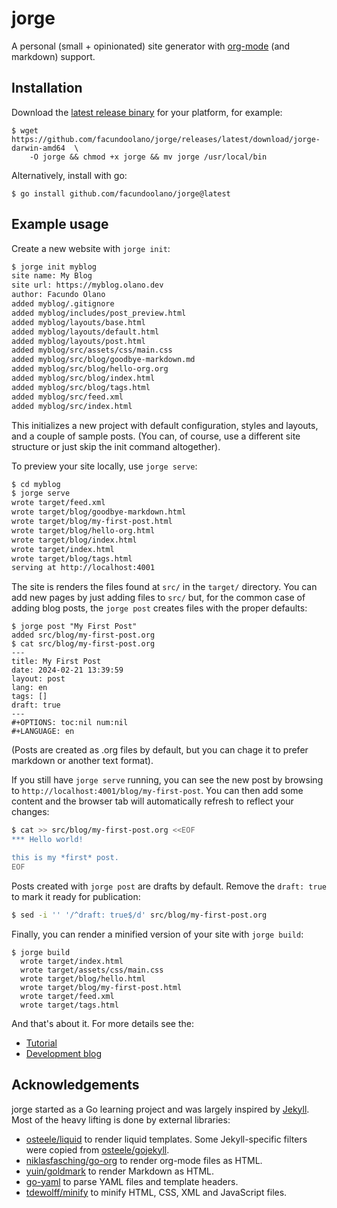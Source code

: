# jorge
A personal (small + opinionated) site generator with [org-mode](https://orgmode.org/) (and markdown) support.

## Installation
Download the [latest release binary](https://github.com/facundoolano/jorge/releases/latest) for your platform, for example:

    $ wget https://github.com/facundoolano/jorge/releases/latest/download/jorge-darwin-amd64  \
        -O jorge && chmod +x jorge && mv jorge /usr/local/bin

Alternatively, install with go:

    $ go install github.com/facundoolano/jorge@latest

## Example usage

Create a new website with `jorge init`:

```bash
$ jorge init myblog
site name: My Blog
site url: https://myblog.olano.dev
author: Facundo Olano
added myblog/.gitignore
added myblog/includes/post_preview.html
added myblog/layouts/base.html
added myblog/layouts/default.html
added myblog/layouts/post.html
added myblog/src/assets/css/main.css
added myblog/src/blog/goodbye-markdown.md
added myblog/src/blog/hello-org.org
added myblog/src/blog/index.html
added myblog/src/blog/tags.html
added myblog/src/feed.xml
added myblog/src/index.html
```

This initializes a new project with default configuration, styles and layouts, and a couple of sample posts.
(You can, of course, use a different site structure or just skip the init command altogether).

To preview your site locally, use `jorge serve`:

```bash
$ cd myblog
$ jorge serve
wrote target/feed.xml
wrote target/blog/goodbye-markdown.html
wrote target/blog/my-first-post.html
wrote target/blog/hello-org.html
wrote target/blog/index.html
wrote target/index.html
wrote target/blog/tags.html
serving at http://localhost:4001
```

The site is renders the files found at `src/` in the `target/` directory.
You can add new pages by just adding files to `src/` but, for the common case of adding blog posts,
the `jorge post` creates files with the proper defaults:

```
$ jorge post "My First Post"
added src/blog/my-first-post.org
$ cat src/blog/my-first-post.org
---
title: My First Post
date: 2024-02-21 13:39:59
layout: post
lang: en
tags: []
draft: true
---
#+OPTIONS: toc:nil num:nil
#+LANGUAGE: en
```

(Posts are created as .org files by default, but you can chage it to prefer markdown or another text format).

If you still have `jorge serve` running, you can see the new post by browsing to `http://localhost:4001/blog/my-first-post`. You can then add some content and the browser tab will automatically refresh to reflect your changes:

```bash
$ cat >> src/blog/my-first-post.org <<EOF
*** Hello world!

this is my *first* post.
EOF
```

Posts created with `jorge post` are drafts by default. Remove the `draft: true` to mark it ready for publication:

``` bash
$ sed -i '' '/^draft: true$/d' src/blog/my-first-post.org
```

Finally, you can render a minified version of your site with `jorge build`:

```
$ jorge build
  wrote target/index.html
  wrote target/assets/css/main.css
  wrote target/blog/hello.html
  wrote target/blog/my-first-post.html
  wrote target/feed.xml
  wrote target/tags.html
```

And that's about it. For more details see the:

  - [Tutorial](https://jorge.olano.dev#tutorial)
  - [Development blog](https://jorge.olano.dev#devlog)

## Acknowledgements

jorge started as a Go learning project and was largely inspired by [Jekyll](https://jekyllrb.com/). Most of the heavy lifting is done by external libraries:

* [osteele/liquid](https://github.com/osteele/liquid) to render liquid templates. Some Jekyll-specific filters were copied from [osteele/gojekyll](https://github.com/osteele/gojekyll/).
* [niklasfasching/go-org](https://github.com/niklasfasching/go-org) to render org-mode files as HTML.
* [yuin/goldmark](https://github.com/yuin/goldmark) to render Markdown as HTML.
* [go-yaml](https://github.com/go-yaml/yaml) to parse YAML files and template headers.
* [tdewolff/minify](https://github.com/tdewolff/minify) to minify HTML, CSS, XML and JavaScript files.
